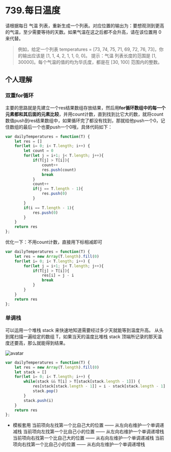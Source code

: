 # 739.每日温度
请根据每日 气温 列表，重新生成一个列表。对应位置的输出为：要想观测到更高的气温，至少需要等待的天数。如果气温在这之后都不会升高，请在该位置用 0 来代替。

>例如，给定一个列表 temperatures = [73, 74, 75, 71, 69, 72, 76, 73]，你的输出应该是 [1, 1, 4, 2, 1, 1, 0, 0]。
提示：气温 列表长度的范围是 [1, 30000]。每个气温的值的均为华氏度，都是在 [30, 100] 范围内的整数。

## 个人理解
### 双重for循环
主要的思路就是先建立一个res结果数组存放结果，然后用**for循环数组中的每一个元素都和其后面的元素比较**，并用count计数，直到找到比它大的数，就将count数值push到res结果数组中，如果循环完了都没有找到，那就给他push一个0，记住数组的最后一个也要push一个0哦，具体代码如下：
```js
var dailyTemperatures = function(T) {
    let res = []
    for(let i= 0; i< T.length; i++) {
        let count = 0
        for(let j = i+1; j< T.length; j++){
            if(T[j] > T[i]){
                count++
                res.push(count)
                break
            }
            count++
            if(j == T.length - 1){
                res.push(0)
            }
        }
        if(i == T.length - 1){
            res.push(0)
        }
    }
    return res
};
```
优化一下：不用count计数，直接用下标相减即可
```js
var dailyTemperatures = function(T) {
    let res = new Array(T.length).fill(0)
    for(let i= 0; i< T.length; i++) {
        for(let j = i+1; j< T.length; j++){
            if(T[j] > T[i]){
                res[i] = j - i
                break
            }
        }
    }
    return res
};
```

### 单调栈
可以运用一个堆栈 stack 来快速地知道需要经过多少天就能等到温度升高。
从头到尾扫描一遍给定的数组 T，如果当天的温度比堆栈 stack 顶端所记录的那天温度还要高，那么就能得到结果。

![avatar](./739.gif)
```js
var dailyTemperatures = function(T) {
    let res = new Array(T.length).fill(0)
    let stack = []
    for(let i= 0; i< T.length; i++) {
        while(stack && T[i] > T[stack[stack.length - 1]]) {
            res[stack[stack.length - 1]] = i - stack[stack.length - 1]
            stack.pop()
        }
        stack.push(i)
    }
    return res
};
```

- 模板套用
当前项向左找第一个比自己大的位置 —— 从左向右维护一个单调递减栈
当前项向左找第一个比自己小的位置 —— 从左向右维护一个单调递增栈
当前项向右找第一个比自己大的位置 —— 从右向左维护一个单调递减栈
当前项向右找第一个比自己小的位置 —— 从右向左维护一个单调递增栈

